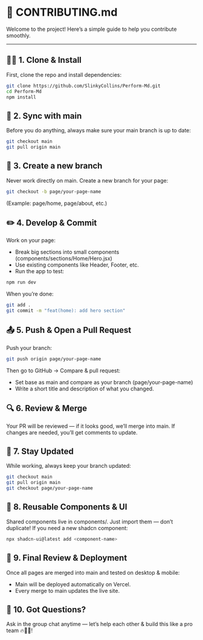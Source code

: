 # 🤝 CONTRIBUTING.md

Welcome to the project! Here’s a simple guide to help you contribute smoothly.

---

## 🧑‍💻 1. Clone & Install
First, clone the repo and install dependencies:
```bash
git clone https://github.com/SlinkyCollins/Perform-Md.git
cd Perform-Md
npm install
```

## 🎯 2. Sync with main
Before you do anything, always make sure your main branch is up to date:
```bash
git checkout main
git pull origin main
```

## 🌿 3. Create a new branch
Never work directly on main.
Create a new branch for your page:
```bash
git checkout -b page/your-page-name
```
(Example: page/home, page/about, etc.)

## ✏️ 4. Develop & Commit
Work on your page:
- Break big sections into small components (components/sections/Home/Hero.jsx)
- Use existing components like Header, Footer, etc.
- Run the app to test:
```bash
npm run dev
```
When you’re done:
```bash
git add .
git commit -m "feat(home): add hero section"
```

## 📤 5. Push & Open a Pull Request
Push your branch:
```bash
git push origin page/your-page-name
```
Then go to GitHub → Compare & pull request:
- Set base as main and compare as your branch (page/your-page-name)
- Write a short title and description of what you changed.

## 🔍 6. Review & Merge
Your PR will be reviewed — if it looks good, we’ll merge into main.
If changes are needed, you’ll get comments to update.

## 🔄 7. Stay Updated
While working, always keep your branch updated:
```bash
git checkout main
git pull origin main
git checkout page/your-page-name
```

## 🧩 8. Reusable Components & UI
Shared components live in components/.
Just import them — don’t duplicate!
If you need a new shadcn component:
```bash
npx shadcn-ui@latest add <component-name>
```

## 🚀 9. Final Review & Deployment
Once all pages are merged into main and tested on desktop & mobile:
- Main will be deployed automatically on Vercel.
- Every merge to main updates the live site.

## 💬 10. Got Questions?
Ask in the group chat anytime — let’s help each other & build this like a pro team 🔥💪🏽!